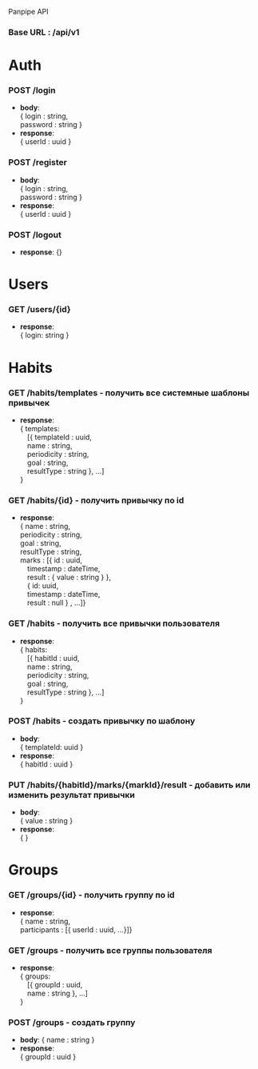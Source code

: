 Panpipe API

### Base URL : /api/v1

# Auth

### POST /login
- **body**:\
  { login : string,\
  password : string  }
- **response**:\
  { userId : uuid }

### POST /register
- **body**:\
  { login : string,\
  password : string  }
- **response**:\
  { userId : uuid }

### POST /logout
- **response**: {}

# Users
### GET /users/{id}
- **response**: \
  { login: string }

# Habits

### GET /habits/templates - получить все системные шаблоны привычек
- **response**:\
  { templates: \
  &emsp;[{ templateId : uuid,\
  &emsp;name : string,\
  &emsp;periodicity : string,\
  &emsp;goal : string,\
  &emsp;resultType : string }, ...] \
  }

### GET /habits/{id} - получить привычку по id
- **response**:\
  { name : string,\
  periodicity : string,\
  goal : string,\
  resultType : string,\
  marks : [{ id : uuid,\
  &emsp;timestamp : dateTime,\
  &emsp;result : { value : string } }, \
  &emsp;{ id: uuid,\
  &emsp;timestamp : dateTime,\
  &emsp;result : null
  } , ...]}

### GET /habits - получить все привычки пользователя
- **response**:\
  { habits: \
  &emsp;[{ habitId : uuid,\
  &emsp;name : string,\
  &emsp;periodicity : string,\
  &emsp;goal : string,\
  &emsp;resultType : string }, ...] \
  }

### POST /habits - создать привычку по шаблону
- **body**:\
  { templateId: uuid }
- **response**:\
  { habitId : uuid }

### PUT /habits/{habitId}/marks/{markId}/result - добавить или изменить результат привычки
- **body**:\
  { value : string }
- **response**:\
  { }

# Groups

### GET /groups/{id} - получить группу по id
- **response**:\
  { name : string,\
  participants : [{ userId : uuid, ...}]}

### GET /groups - получить все группы пользователя
- **response**:\
  { groups: \
  &emsp;[{ groupId : uuid,\
  &emsp;name : string }, ...]\
  }

### POST /groups - создать группу
- **body**: { name : string }
- **response**:\
  { groupId : uuid }